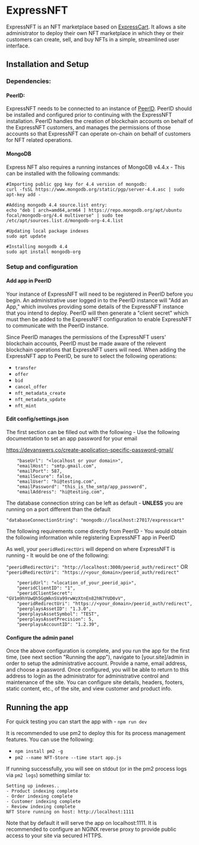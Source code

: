 # ExpressNFT

ExpressNFT is an NFT marketplace based on [ExpressCart](https://github.com/mrvautin/expressCart).  It allows a site administrator to deploy their own NFT marketplace in which they or their customers can create, sell, and buy NFTs in a simple, streamlined user interface.

## Installation and Setup

### Dependencies:

#### PeerID:

ExpressNFT needs to be connected to an instance of [PeerID](https://gitlab.com/PBSA/peerid).  PeerID should be installed and configured prior to continuing with the ExpressNFT installation.  PeerID handles the creation of blockchain accounts on behalf of the ExpressNFT customers, and manages the permissions of those accounts so that ExpressNFT can operate on-chain on behalf of customers for NFT related operations.

#### MongoDB

Express NFT also requires a running instances of MongoDB v4.4.x - This can be installed with the following commands:

```
#Importing public gpg key for 4.4 version of mongodb:
curl -fsSL https://www.mongodb.org/static/pgp/server-4.4.asc | sudo apt-key add -

#Adding mongodb 4.4 source.list entry:
echo "deb [ arch=amd64,arm64 ] https://repo.mongodb.org/apt/ubuntu focal/mongodb-org/4.4 multiverse" | sudo tee /etc/apt/sources.list.d/mongodb-org-4.4.list

#Updating local package indexes
sudo apt update 

#Installing mongodb 4.4
sudo apt install mongodb-org
```

### Setup and configuration

#### Add app in PeerID

Your instance of ExpressNFT will need to be registered in PeerID before you begin.  An administrative user logged in to the PeerID instance will "Add an App," which involves providing some details of the ExpressNFT instance that you intend to deploy.  PeerID will then generate a "client secret" which must then be added to the ExpressNFT configuration to enable ExpressNFT to communicate with the PeerID instance.

Since PeerID manages the permissions of the ExpressNFT users' blockchain accounts, PeerID must be made aware of the relevent blockchain operations that ExpressNFT users will need.  When adding the ExpressNFT app to PeerID, be sure to select the following operations:

- `transfer`
- `offer`
- `bid`
- `cancel_offer`
- `nft_metadata_create`
- `nft_metadata_update`
- `nft_mint`

#### Edit config/settings.json

The first section can be filled out with the following - Use the following documentation to set an app password for your email

https://devanswers.co/create-application-specific-password-gmail/

```
    "baseUrl": "<localhost or your domain>",
    "emailHost": "smtp.gmail.com",
    "emailPort": 587,
    "emailSecure": false,
    "emailUser": "hi@testing.com",
    "emailPassword": "this_is_the_smtp/app_password",
    "emailAddress": "hi@testing.com",

```

The database connection string can be left as default - **UNLESS** you are running on a port different than the default

` "databaseConnectionString": "mongodb://localhost:27017/expresscart" ` 

The following requirements come directly from PeerID - You would obtain the following information while registering ExpressNFT app in PeerID

As well, your `peeridRedirectUri` will depend on where ExpressNFT is running - It would be one of the following:

`"peeridRedirectUri": "http://localhost:3000/peerid_auth/redirect"` OR `"peeridRedirectUri": "https://<your_domain>/peerid_auth/redirect"`

```
    "peeridUrl": "<location_of_your_peerid_api>",
    "peeridClientID": "1",
    "peeridClientSecret": "GV1m9hYUwQh5GgWknSVa99rwWzXtnEn82hN7YUD0vV",
    "peeridRedirectUri": "https://<your_domain>/peerid_auth/redirect",
    "peerplaysAssetID": "1.3.0",
    "peerplaysAssetSymbol": "TEST",
    "peerplaysAssetPrecision": 5,
    "peerplaysAccountID": "1.2.39",
```

#### Configure the admin panel

Once the above configuration is complete, and you run the app for the first time, (see next section "Running the app"), navigate to [your.site]/admin in order to setup the administrative account.  Provide a name, email address, and choose a password.  Once configured, you will be able to return to this address to login as the administrator for administrative control and maintenance of the site. You can configure site details, headers, footers, static content, etc., of the site, and view customer and product info.

## Running the app

For quick testing you can start the app with - `npm run dev` 

It is recommended to use pm2 to deploy this for its process management features.  You can use the following:
- `npm install pm2 -g` 
- `pm2 --name NFT-Store --time start app.js`

If running successfully, you will see on stdout (or in the pm2 process logs via `pm2 logs`) something similar to:

```
Setting up indexes..
- Product indexing complete
- Order indexing complete
- Customer indexing complete
- Review indexing complete
NFT Store running on host: http://localhost:1111
```

Note that by default it will serve the app on localhost:1111.  It is recommended to configure an NGINX reverse proxy to provide public access to your site via secured HTTPS.
